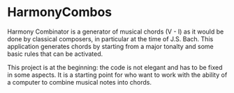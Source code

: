 HarmonyCombos
=============

Harmony Combinator is a generator of musical chords (V - I) as it would be done by classical composers, in particular at the time of J.S. Bach.
This application generates chords by starting from a major tonalty and some basic rules that can be activated.

This project is at the beginning: the code is not elegant and has to be fixed in some aspects. It is a starting point for who want to work with the ability of a computer to combine musical notes into chords.